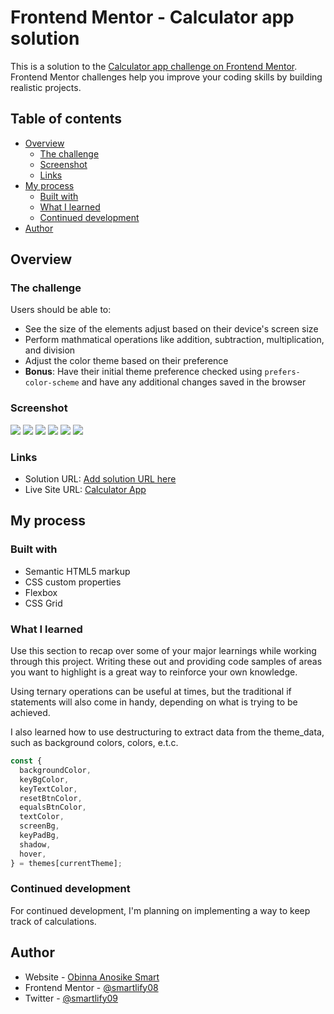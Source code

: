 # Frontend Mentor - Calculator app solution

This is a solution to the [Calculator app challenge on Frontend Mentor](https://www.frontendmentor.io/challenges/calculator-app-9lteq5N29). Frontend Mentor challenges help you improve your coding skills by building realistic projects.

## Table of contents

- [Overview](#overview)
  - [The challenge](#the-challenge)
  - [Screenshot](#screenshot)
  - [Links](#links)
- [My process](#my-process)
  - [Built with](#built-with)
  - [What I learned](#what-i-learned)
  - [Continued development](#continued-development)
- [Author](#author)

## Overview

### The challenge

Users should be able to:

- See the size of the elements adjust based on their device's screen size
- Perform mathmatical operations like addition, subtraction, multiplication, and division
- Adjust the color theme based on their preference
- **Bonus**: Have their initial theme preference checked using `prefers-color-scheme` and have any additional changes saved in the browser

### Screenshot

![](./screenshots/Desktop-theme-1.png)
![](./screenshots/Desktop-theme-2.png)
![](./screenshots/Desktop-theme-3.png)
![](./screenshots/mobile-theme-1.png)
![](./screenshots/Mobile-theme-2.png)
![](./screenshots/Mobile-theme-3.png)

### Links

- Solution URL: [Add solution URL here](https://your-solution-url.com)
- Live Site URL: [Calculator App](https://calculator-smartlify.netlify.app/.com)

## My process

### Built with

- Semantic HTML5 markup
- CSS custom properties
- Flexbox
- CSS Grid

### What I learned

Use this section to recap over some of your major learnings while working through this project. Writing these out and providing code samples of areas you want to highlight is a great way to reinforce your own knowledge.

Using ternary operations can be useful at times, but the traditional if statements will also come in handy, depending on what is trying to be achieved.

I also learned how to use destructuring to extract data from the theme_data, such as background colors, colors, e.t.c.

```js
const {
  backgroundColor,
  keyBgColor,
  keyTextColor,
  resetBtnColor,
  equalsBtnColor,
  textColor,
  screenBg,
  keyPadBg,
  shadow,
  hover,
} = themes[currentTheme];
```

### Continued development

For continued development, I'm planning on implementing a way to keep track of calculations.

## Author

- Website - [Obinna Anosike Smart](https://portfolio-web-smartlify.netlify.app/.com)
- Frontend Mentor - [@smartlify08](https://www.frontendmentor.io/profile/smartlify08)
- Twitter - [@smartlify09](https://www.twitter.com/smartlify09)

